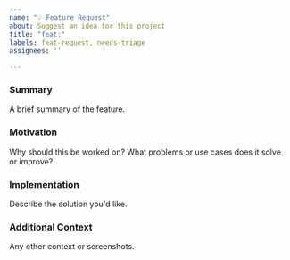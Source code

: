 ```yaml
---
name: "💡 Feature Request"
about: Suggest an idea for this project
title: "feat:"
labels: feat-request, needs-triage
assignees: ''

---
```


<!-- Please keep the summary to a paragraph or less. -->
### Summary

A brief summary of the feature.

<!-- A technical and/or scientific reason this feature is wanted or needed. -->
### Motivation

Why should this be worked on? What problems or use cases does it solve or
improve?

<!-- A clear and concise description of what you want to happen. -->
### Implementation

Describe the solution you'd like.

<!-- If applicable, delete otherwise. -->
### Additional Context

Any other context or screenshots.
